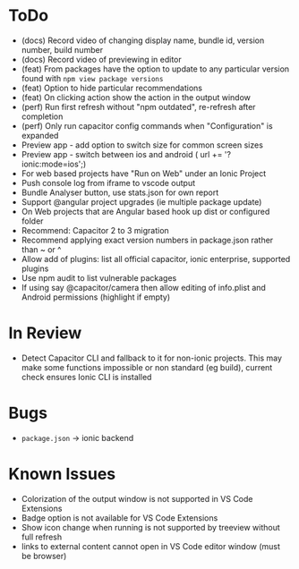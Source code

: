 # ToDo
- (docs) Record video of changing display name, bundle id, version number, build number
- (docs) Record video of previewing in editor
- (feat) From packages have the option to update to any particular version found with `npm view package versions`
- (feat) Option to hide particular recommendations
- (feat) On clicking action show the action in the output window
- (perf) Run first refresh without "npm outdated", re-refresh after completion
- (perf) Only run capacitor config commands when "Configuration" is expanded
- Preview app - add option to switch size for common screen sizes
- Preview app - switch between ios and android (	url += '?ionic:mode=ios';)
- For web based projects have "Run on Web" under an Ionic Project
- Push console log from iframe to vscode output
- Bundle Analyser button, use stats.json for own report
- Support @angular project upgrades (ie multiple package update)
- On Web projects that are Angular based hook up dist or configured folder
- Recommend: Capacitor 2 to 3 migration
- Recommend applying exact version numbers in package.json rather than ~ or ^
- Allow add of plugins: list all official capacitor, ionic enterprise, supported plugins
- Use npm audit to list vulnerable packages
- If using say @capacitor/camera then allow editing of info.plist and Android permissions (highlight if empty)

# In Review
- Detect Capacitor CLI and fallback to it for non-ionic projects. This may make some functions impossible or non standard (eg build), current check ensures Ionic CLI is installed

# Bugs

- `package.json` -> ionic backend



# Known Issues
- Colorization of the output window is not supported in VS Code Extensions
- Badge option is not available for VS Code Extensions
- Show icon change when running is not supported by treeview without full refresh
- links to external content cannot open in VS Code editor window (must be browser)